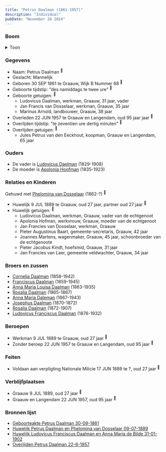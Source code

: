 ```yaml
---
title: "Petrus Daalman (1861-1957)"
description: "Individual"
pubDate: "November 20 2024"
---
```


### Boom
<details><summary>Toon</summary>

![test](https://www.plantuml.com/plantuml/svg/ZPDRR-8m48NV_Ij6xSC-LSf5B0b2j0k4xQvGYzHkNz4acOA5OoFRAK8L_xrJ29TggzAtQ7pc-9ivpetpQ7rTAU4MKY_HOWKv5ekPDRKk1qOP2zwYTdn4sekvB0aAQGj5ks-gbduD5LKvMRShEK-MZ5ylIPou5WgTWrS107rZIxAFSraiD3dNxLOeTQy7iTW8yGCcswkSs7LSZElIlCYYTZ14KXNg2q07Vu8WY5A0oomUjKPzDdvzbgJA3NGxEURhQMwyLzJfGGJtWqS84rRVrihv4w5Rr4fDKPVJmXhdSiCut166yFVV7OHfaC1lYrYl6AoX-RNadMY9S6lCymUOX656_IpEuYzWKhYxVsAOkCK6sfEMpj5vedGtGnh5_m5rEoigIwbdB8j366O3jc-rjrmZvWe3k5HoDlThKigic6qZckLTNJKAqGnmB3ITNE2ZA4h4_he9URkD0a-ZO0KSOZmVIHp0GpPXpf_XVfwpAuYY9fHMk-a1qZ16FIDTOlN-TFQ8SrAcaXhX1JKCsOCKeZsmnktl9CLmqRVXhk7wyqHIXXwpLv8U0aa-3oGwxZ_P1lBEUIo86nwJ_zCt)
</details>

### Gegevens
- Naam: Petrus Daalman <sup><a href="../s00383/" style="text-decoration:none" title="Geboorteakte Petrus Daalman 30-09-1861">:link:</a></sup>
- Geslacht: Mannelijk
- Geboren 30 SEP 1861 te Graauw, Wijk B Nummer 68 <sup><a href="../s00383/" style="text-decoration:none" title="Geboorteakte Petrus Daalman 30-09-1861">:link:</a></sup>
- Geboorte tijdstip: "des namiddags te twee ure" <sup><a href="../s00383/" style="text-decoration:none" title="Geboorteakte Petrus Daalman 30-09-1861">:link:</a></sup>
- Geboorte getuigen: <sup><a href="../s00383/" style="text-decoration:none" title="Geboorteakte Petrus Daalman 30-09-1861">:link:</a></sup>
  - Ludovicus Daalman, werkman, Graauw, 31 jaar, vader
  - Jan Francis van Dosselaar, werkman, Graauw, 35 jaar
  - Marinus Arnold, landbouwer, Graauw, 38 jaar
- Overleden 22 JUN 1957 te Graauw en Langendam, oud 95 jaar jaar <sup><a href="../s00406/" style="text-decoration:none" title="Overlijden Petrus Daalman 22-6-1957">:link:</a></sup>
- Overlijden tijdstip: "te zeventien ure dertig minuten" <sup><a href="../s00406/" style="text-decoration:none" title="Overlijden Petrus Daalman 22-6-1957">:link:</a></sup>
- Overlijden getuigen: <sup><a href="../s00406/" style="text-decoration:none" title="Overlijden Petrus Daalman 22-6-1957">:link:</a></sup>
  - Jules Petrus van den Eeckhout, koopman, Graauw en Langendam, 65 jaar

### Ouders
- De vader is [Ludovicus Daelman](../i00029/) (1829-1908)
- De moeder is [Apolonia Hoofman](../i00028/) (1835-1923)

### Relaties en Kinderen

Gehuwd met [Phelomina van Dosselaar](../i00237/) (1862-?) <sup><a href="../s00395/" style="text-decoration:none" title="Huwelijk Petrus Daalman en Phelomina van Dosselaar 09-07-1889">:link:</a></sup>
- Huwelijk 9 JUL 1889 te Graauw, oud 27 jaar, partner oud 27 jaar <sup><a href="../s00395/" style="text-decoration:none" title="Huwelijk Petrus Daalman en Phelomina van Dosselaar 09-07-1889">:link:</a></sup>
- Huwelijk getuigen:  <sup><a href="../s00395/" style="text-decoration:none" title="Huwelijk Petrus Daalman en Phelomina van Dosselaar 09-07-1889">:link:</a></sup>
  - Ludovicus Daalman, werkman, Graauw, vader van de echtgenoot
  - Apolonia Hofman, werkvrouw, Graauw, moeder van de echtgenoot
  - Jan Francies van Dosselaar, werkman, Graauw
  - Pieter Augustinus Baart, gemeente-secretaris, Graauw, 42 jaar
  - Joannes Martens, wagenmaker, Graauw, 45 jaar, schoonbroeder van de echtgenoote
  - Pieter Jacobus Kindt, hoefsmid, Graauw, 31 jaar
  - Jan Francies van Laer, gemeente veldwachter, Graauw, 34 jaar

### Broers en zussen
- [Cornelia Daalman](../i00226/) (1858-1942)
- [Franciscus Daalman](../i00227/) (1859-1945)
- [Anna Maria Louisa Daalman](../i00229/) (1863-1935)
- [Rosalia Daalman](../i00230/) (1865-1867)
- [Anna Maria Daleman](../i00231/) (1867-1943)
- [Josephus Daalman](../i00232/) (1870-1872)
- [Rosalia Daalman](../i00233/) (1872-1907)
- [Ludovicus Franciscus Daalman](../i00234/) (1876-1932)

### Beroepen
- Werkman 9 JUL 1889 te Graauw, oud 27 jaar <sup><a href="../s00395/" style="text-decoration:none" title="Huwelijk Petrus Daalman en Phelomina van Dosselaar 09-07-1889">:link:</a></sup>
- Zonder beroep 22 JUN 1957 te Graauw en Langendam, oud 95 jaar <sup><a href="../s00406/" style="text-decoration:none" title="Overlijden Petrus Daalman 22-6-1957">:link:</a></sup>

### Feiten
- Voldaan aan verpligting Nationale Milicie 17 JUN 1889 te ?, oud 27 jaar <sup><a href="../s00395/" style="text-decoration:none" title="Huwelijk Petrus Daalman en Phelomina van Dosselaar 09-07-1889">:link:</a></sup>

### Verblijfplaatsen
- Graauw  9 JUL 1889, oud 27 jaar  <sup><a href="../s00395/" style="text-decoration:none" title="Huwelijk Petrus Daalman en Phelomina van Dosselaar 09-07-1889">:link:</a></sup>
- Graauw en Langendam  22 JUN 1957, oud 95 jaar  <sup><a href="../s00406/" style="text-decoration:none" title="Overlijden Petrus Daalman 22-6-1957">:link:</a></sup>

### Bronnen lijst
- [Geboorteakte Petrus Daalman 30-09-1861](../s00383/)
- [Huwelijk Petrus Daalman en Phelomina van Dosselaar 09-07-1889](../s00395/)
- [Huwelijk Ludovicus Franciscus Daalman en Anna Maria de Bilde 31-01-1902](../s00399/)
- [Overlijden Petrus Daalman 22-6-1957](../s00406/)